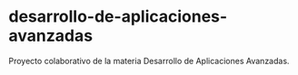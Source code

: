 # desarrollo-de-aplicaciones-avanzadas
Proyecto colaborativo de la materia Desarrollo de Aplicaciones Avanzadas.
